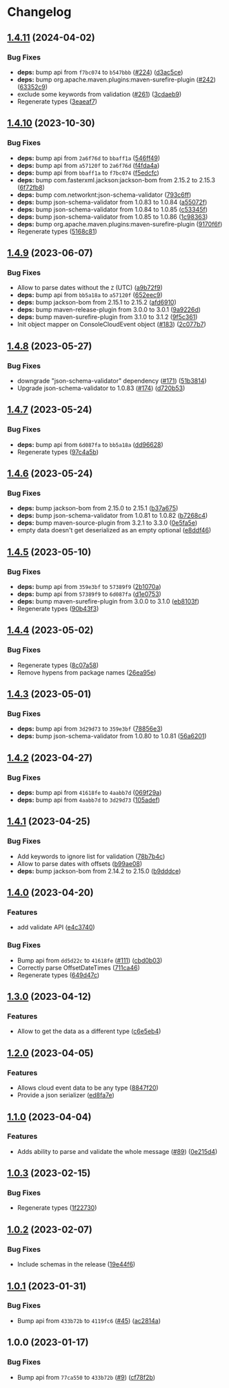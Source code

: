 # Changelog

## [1.4.11](https://github.com/RedHatInsights/event-schemas-java/compare/v1.4.10...v1.4.11) (2024-04-02)


### Bug Fixes

* **deps:** bump api from `f7bc074` to `b547bbb` ([#224](https://github.com/RedHatInsights/event-schemas-java/issues/224)) ([d3ac5ce](https://github.com/RedHatInsights/event-schemas-java/commit/d3ac5ce8608b66121af8c392b98563fc1e736079))
* **deps:** bump org.apache.maven.plugins:maven-surefire-plugin ([#242](https://github.com/RedHatInsights/event-schemas-java/issues/242)) ([63352c9](https://github.com/RedHatInsights/event-schemas-java/commit/63352c946543e38ea247464f511ac835238e1d2a))
* exclude some keywords from validation ([#261](https://github.com/RedHatInsights/event-schemas-java/issues/261)) ([3cdaeb9](https://github.com/RedHatInsights/event-schemas-java/commit/3cdaeb94b907afa0eb3b7e81a9698cac7c677668))
* Regenerate types ([3eaeaf7](https://github.com/RedHatInsights/event-schemas-java/commit/3eaeaf7669ffa5ce68a7c58c768bee081ef412a3))

## [1.4.10](https://github.com/RedHatInsights/event-schemas-java/compare/v1.4.9...v1.4.10) (2023-10-30)


### Bug Fixes

* **deps:** bump api from `2a6f76d` to `bbaff1a` ([546ff49](https://github.com/RedHatInsights/event-schemas-java/commit/546ff4937291305c5a71880891c6cc677c1b7a35))
* **deps:** bump api from `a57120f` to `2a6f76d` ([f4fda4a](https://github.com/RedHatInsights/event-schemas-java/commit/f4fda4a29c059e4dd00bb66dc9ffed5cc8b2188c))
* **deps:** bump api from `bbaff1a` to `f7bc074` ([f5edcfc](https://github.com/RedHatInsights/event-schemas-java/commit/f5edcfc1eb42ee0c6303c08ff725a6b5e9d114bf))
* **deps:** bump com.fasterxml.jackson:jackson-bom from 2.15.2 to 2.15.3 ([6f72fb8](https://github.com/RedHatInsights/event-schemas-java/commit/6f72fb85c656fff9ff7c5682eacfbdb3f51c8df2))
* **deps:** bump com.networknt:json-schema-validator ([793c6ff](https://github.com/RedHatInsights/event-schemas-java/commit/793c6ff02f3da10e94ef1792058b89051cac5e42))
* **deps:** bump json-schema-validator from 1.0.83 to 1.0.84 ([a55072f](https://github.com/RedHatInsights/event-schemas-java/commit/a55072f9a3a2e9af68c4e2cdebf4f9f6f711df25))
* **deps:** bump json-schema-validator from 1.0.84 to 1.0.85 ([c53345f](https://github.com/RedHatInsights/event-schemas-java/commit/c53345fd02992898412a246d3d6aad0888341f16))
* **deps:** bump json-schema-validator from 1.0.85 to 1.0.86 ([1c98363](https://github.com/RedHatInsights/event-schemas-java/commit/1c9836370b33c838a476f660f57c6fdb2d30e579))
* **deps:** bump org.apache.maven.plugins:maven-surefire-plugin ([9170f6f](https://github.com/RedHatInsights/event-schemas-java/commit/9170f6f14b4ba1f0fe82a68fe58c8e0281eabe42))
* Regenerate types ([5168c81](https://github.com/RedHatInsights/event-schemas-java/commit/5168c81587cb71927eb39aaf3a943973f582f67c))

## [1.4.9](https://github.com/RedHatInsights/event-schemas-java/compare/v1.4.8...v1.4.9) (2023-06-07)


### Bug Fixes

* Allow to parse dates without the `Z` (UTC) ([a9b72f9](https://github.com/RedHatInsights/event-schemas-java/commit/a9b72f9f816bf4ecc4fc5509683fe11037f5b050))
* **deps:** bump api from `bb5a18a` to `a57120f` ([652eec9](https://github.com/RedHatInsights/event-schemas-java/commit/652eec984514e051b4149463aedf7f4da6b3f2c4))
* **deps:** bump jackson-bom from 2.15.1 to 2.15.2 ([afd6910](https://github.com/RedHatInsights/event-schemas-java/commit/afd691045efef8ff6a33c9050b2ea932b52082a9))
* **deps:** bump maven-release-plugin from 3.0.0 to 3.0.1 ([9a9226d](https://github.com/RedHatInsights/event-schemas-java/commit/9a9226dc79a5758b5fccee83eb125c9101d0a975))
* **deps:** bump maven-surefire-plugin from 3.1.0 to 3.1.2 ([9f5c361](https://github.com/RedHatInsights/event-schemas-java/commit/9f5c3610a34afa9068c5bb4af6d7abb8280d1e46))
* Init object mapper on ConsoleCloudEvent object ([#183](https://github.com/RedHatInsights/event-schemas-java/issues/183)) ([2c077b7](https://github.com/RedHatInsights/event-schemas-java/commit/2c077b75c24f3346edf41d194b1cdb18fecb888b))

## [1.4.8](https://github.com/RedHatInsights/event-schemas-java/compare/v1.4.7...v1.4.8) (2023-05-27)


### Bug Fixes

* downgrade "json-schema-validator" dependency ([#171](https://github.com/RedHatInsights/event-schemas-java/issues/171)) ([51b3814](https://github.com/RedHatInsights/event-schemas-java/commit/51b3814b09e0f59957dfc29fe96645b901a0a3f5))
* Upgrade json-schema-validator to 1.0.83 ([#174](https://github.com/RedHatInsights/event-schemas-java/issues/174)) ([d720b53](https://github.com/RedHatInsights/event-schemas-java/commit/d720b53e1774f7ddfff13655ba10088d8c0bfda0))

## [1.4.7](https://github.com/RedHatInsights/event-schemas-java/compare/v1.4.6...v1.4.7) (2023-05-24)


### Bug Fixes

* **deps:** bump api from `6d087fa` to `bb5a18a` ([dd96628](https://github.com/RedHatInsights/event-schemas-java/commit/dd966283a42920c1494e0f8e5a592ed4ca6fc5c5))
* Regenerate types ([97c4a5b](https://github.com/RedHatInsights/event-schemas-java/commit/97c4a5b36819646ac14947c2d1330f61ba01aad0))

## [1.4.6](https://github.com/RedHatInsights/event-schemas-java/compare/v1.4.5...v1.4.6) (2023-05-24)


### Bug Fixes

* **deps:** bump jackson-bom from 2.15.0 to 2.15.1 ([b37a675](https://github.com/RedHatInsights/event-schemas-java/commit/b37a6756d1b3f4cd67be6495bba35ee9f6010074))
* **deps:** bump json-schema-validator from 1.0.81 to 1.0.82 ([b7268c4](https://github.com/RedHatInsights/event-schemas-java/commit/b7268c4daa66e661978ab4eeee1ff35730356b48))
* **deps:** bump maven-source-plugin from 3.2.1 to 3.3.0 ([0e5fa5e](https://github.com/RedHatInsights/event-schemas-java/commit/0e5fa5e5c5bc34efebcc7a6c0e9085f991f95ca7))
* empty data doesn't get deserialized as an empty optional ([e8ddf46](https://github.com/RedHatInsights/event-schemas-java/commit/e8ddf46fb00c1e9c7fe6d2dd0d73e68dde32daec))

## [1.4.5](https://github.com/RedHatInsights/event-schemas-java/compare/v1.4.4...v1.4.5) (2023-05-10)


### Bug Fixes

* **deps:** bump api from `359e3bf` to `57389f9` ([2b1070a](https://github.com/RedHatInsights/event-schemas-java/commit/2b1070aab2aee6293cf9c5635d3df7a4246dca78))
* **deps:** bump api from `57389f9` to `6d087fa` ([d1e0753](https://github.com/RedHatInsights/event-schemas-java/commit/d1e0753b9ac514abb0109e96a50d1494285d3c8d))
* **deps:** bump maven-surefire-plugin from 3.0.0 to 3.1.0 ([eb8103f](https://github.com/RedHatInsights/event-schemas-java/commit/eb8103f882b406b2fcd684878caf96f3a476be08))
* Regenerate types ([90b43f3](https://github.com/RedHatInsights/event-schemas-java/commit/90b43f3804552a92a0c008eab9daab3d1cbece0a))

## [1.4.4](https://github.com/RedHatInsights/event-schemas-java/compare/v1.4.3...v1.4.4) (2023-05-02)


### Bug Fixes

* Regenerate types ([8c07a58](https://github.com/RedHatInsights/event-schemas-java/commit/8c07a58b5900e1f2d6c19f415256824b0a2db178))
* Remove hypens from package names ([26ea95e](https://github.com/RedHatInsights/event-schemas-java/commit/26ea95e64d17bd138c8bd5fb96424a597224130b))

## [1.4.3](https://github.com/RedHatInsights/event-schemas-java/compare/v1.4.2...v1.4.3) (2023-05-01)


### Bug Fixes

* **deps:** bump api from `3d29d73` to `359e3bf` ([78856e3](https://github.com/RedHatInsights/event-schemas-java/commit/78856e3c74746ba29b35023ca5f0b169314105f6))
* **deps:** bump json-schema-validator from 1.0.80 to 1.0.81 ([56a6201](https://github.com/RedHatInsights/event-schemas-java/commit/56a62015298e8e74e5770bf9097fe6e76c9e96cc))

## [1.4.2](https://github.com/RedHatInsights/event-schemas-java/compare/v1.4.1...v1.4.2) (2023-04-27)


### Bug Fixes

* **deps:** bump api from `41618fe` to `4aabb7d` ([069f29a](https://github.com/RedHatInsights/event-schemas-java/commit/069f29ade8df82b6db23c6a2949928f4da17f75b))
* **deps:** bump api from `4aabb7d` to `3d29d73` ([105adef](https://github.com/RedHatInsights/event-schemas-java/commit/105adefffb7985fcf09c05a7f747dd96e97ed3da))

## [1.4.1](https://github.com/RedHatInsights/event-schemas-java/compare/v1.4.0...v1.4.1) (2023-04-25)


### Bug Fixes

* Add keywords to ignore list for validation ([78b7b4c](https://github.com/RedHatInsights/event-schemas-java/commit/78b7b4cdc1e7cc47422b3f8579ce70074d00c68e))
* Allow to parse dates with offsets ([b99ae08](https://github.com/RedHatInsights/event-schemas-java/commit/b99ae08d599ddcfb1d425035b54a22b5f988bd03))
* **deps:** bump jackson-bom from 2.14.2 to 2.15.0 ([b9dddce](https://github.com/RedHatInsights/event-schemas-java/commit/b9dddcef7cc5fecde123a94950a42d14c3463121))

## [1.4.0](https://github.com/RedHatInsights/event-schemas-java/compare/v1.3.0...v1.4.0) (2023-04-20)


### Features

* add validate API ([e4c3740](https://github.com/RedHatInsights/event-schemas-java/commit/e4c37404f10991bafd366fec025e2fd112c948b1))


### Bug Fixes

* Bump api from `dd5d22c` to `41618fe` ([#111](https://github.com/RedHatInsights/event-schemas-java/issues/111)) ([cbd0b03](https://github.com/RedHatInsights/event-schemas-java/commit/cbd0b03638d95ebb563e81d32563e3d6c76fca48))
* Correctly parse OffsetDateTimes ([711ca46](https://github.com/RedHatInsights/event-schemas-java/commit/711ca460e2f754ffaf34bc29dcbc2a78f372edbb))
* Regenerate types ([649d47c](https://github.com/RedHatInsights/event-schemas-java/commit/649d47c2f5c383c1d77c92fa5540bd9c5e8f290e))

## [1.3.0](https://github.com/RedHatInsights/event-schemas-java/compare/v1.2.0...v1.3.0) (2023-04-12)


### Features

* Allow to get the data as a different type ([c6e5eb4](https://github.com/RedHatInsights/event-schemas-java/commit/c6e5eb461f0710dec523556b79b3ddcffdf0d512))

## [1.2.0](https://github.com/RedHatInsights/event-schemas-java/compare/v1.1.0...v1.2.0) (2023-04-05)


### Features

* Allows cloud event data to be any type ([8847f20](https://github.com/RedHatInsights/event-schemas-java/commit/8847f20b45d2ec8067e9806ba2bfb9792c4912a6))
* Provide a json serializer ([ed8fa7e](https://github.com/RedHatInsights/event-schemas-java/commit/ed8fa7e2d8f21ef0d9ecabbed036b07639edf2b8))

## [1.1.0](https://github.com/RedHatInsights/event-schemas-java/compare/v1.0.3...v1.1.0) (2023-04-04)


### Features

* Adds ability to parse and validate the whole message ([#89](https://github.com/RedHatInsights/event-schemas-java/issues/89)) ([0e215d4](https://github.com/RedHatInsights/event-schemas-java/commit/0e215d4a765e76b3467bb27262276d9de21cc6c9))

## [1.0.3](https://github.com/RedHatInsights/event-schemas-java/compare/v1.0.2...v1.0.3) (2023-02-15)


### Bug Fixes

* Regenerate types ([1f22730](https://github.com/RedHatInsights/event-schemas-java/commit/1f22730e6dd32018b9f4b43408902c973397b8b7))

## [1.0.2](https://github.com/RedHatInsights/event-schemas-java/compare/v1.0.1...v1.0.2) (2023-02-07)


### Bug Fixes

* Include schemas in the release ([19e44f6](https://github.com/RedHatInsights/event-schemas-java/commit/19e44f6ef70562c060734cc7f918fb7b48b6ad87))

## [1.0.1](https://github.com/RedHatInsights/event-schemas-java/compare/v1.0.0...v1.0.1) (2023-01-31)


### Bug Fixes

* Bump api from `433b72b` to `4119fc6` ([#45](https://github.com/RedHatInsights/event-schemas-java/issues/45)) ([ac2814a](https://github.com/RedHatInsights/event-schemas-java/commit/ac2814a8ccb12a55a33a5cc7cdb307e5d2c609bd))

## 1.0.0 (2023-01-17)


### Bug Fixes

* Bump api from `77ca550` to `433b72b` ([#9](https://github.com/RedHatInsights/event-schemas-java/issues/9)) ([cf78f2b](https://github.com/RedHatInsights/event-schemas-java/commit/cf78f2be6a720e079d54adb785330012e8511561))
